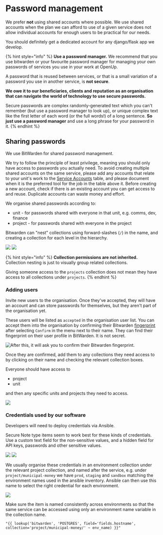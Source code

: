 # Password management

We prefer **not** using shared accounts where possible. We use shared accounts when the plan we can afford to use of a given service does not allow individual accounts for enough users to be practical for our needs.

You should definitely get a dedicated account for any django/flask app we develop.

{% hint style="info" %}
**Use a password manager.** We recommend that you use bitwarden or your favourite password manager for managing your own passwords of services you use in your work at OpenUp.

A password that is reused between services, or that is a small variation of a password you use in another service, is **not secure**.&#x20;

**We owe it to our beneficiaries, clients and reputation as an organisation that can navigate the world of technology to use secure passwords.**

Secure passwords are complex randomly-generated text which you can't remember (but use a password manager to look up), or unique complex text like the first letter of each word (or the full words!) of a long sentence. **So just use a password manager** and use a long phrase for your password in it.
{% endhint %}

## Sharing passwords

We use BitWarden for shared password management.&#x20;

We try to follow the principle of least privilege, meaning you should only have access to passwords you actually need. To avoid creating multiple shared accounts on the same service, please add any accounts that relate to your unit's work to the [Service Accounts](what-do-we-use-for.../#service-accounts) table, and please document when it is the preferred tool for the job in the table above it. Before creating a new account, check if there is an existing account you can get access to and reuse. Duplicate accounts can waste money and effort.

We organise shared passwords according to:

* unit - for passwords shared with everyone in that unit, e.g. comms, dev, finance
* project - for passwords shared with everyone in the project

Bitwarden can "nest" collections using forward-slashes (`/`) in the name, and creating a collection for each level in the hierarchy.&#x20;

![](../.gitbook/assets/Screenshot\_2022-04-07\_13-23-46.png) ![](../.gitbook/assets/Screenshot\_2022-04-07\_13-25-47.png)

{% hint style="info" %}
**Collection permissions are not inherited.** Collection nesting is just to visually group related collections.&#x20;

Giving someone access to the `projects` collection does not mean they have access to all collections under `projects`.
{% endhint %}

### Adding users

Invite new users to the organisation. Once they've accepted, they will have an account and can store passwords for themselves, but they aren't part of the organisation yet.

These users will be listed as `accepted` in the organisation user list. You can accept them into the organisation by confirming their Bitwarden [fingerprint](https://bitwarden.com/help/fingerprint-phrase/) after selecting `Confirm` in the menu next to their name. They can find their fingerprint on their user profile in BitWarden. It is not secret.

![After this, it will ask you to confirm their Bitwarden fingerprint.](../.gitbook/assets/Screenshot\_2022-04-07\_14-16-50.png)

Once they are confirmed, add them to any collections they need access to by clicking on their name and checking the relevant collection boxes.

Everyone should have access to

* project
* unit

and then any specific units and projects they need to access.

![](../.gitbook/assets/Screenshot\_2022-04-07\_14-30-10.png)

### Credentials used by our software

Developers will need to deploy credentials via Ansible.

Secure Note type items seem to work best for these kinds of credentials. Use a custom text field for the non-sensitive values, and a hidden field for API keys, passwords and other sensitive values.

![](../.gitbook/assets/Screenshot\_2022-04-07\_13-18-20.png) ![](../.gitbook/assets/Screenshot\_2022-04-07\_13-02-18.png)

We usually organise these credentials in an environment collection under the relevant project collection, and named after the service, e.g. under `project/municipal-money` we have `prod`, `staging` and `sandbox` matching the environment names used in the ansible inventory. Ansible can then use this name to select the right credential for each environment.

![](../.gitbook/assets/Screenshot\_2022-04-07\_13-55-28.png)

Make sure the item is named consistently across environments so that the same service can be accessed using only an environment name variable in the collection name.

```
"{{ lookup('bitwarden', 'POSTGRES', field='fields.hostname', collection='project/municipal-money/' ~ env_name) }}"
```

